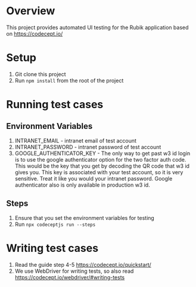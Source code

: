 # Overview
This project provides automated UI testing for the Rubik application based on https://codecept.io/

# Setup
1. Git clone this project
1. Run `npm install` from the root of the project

# Running test cases

## Environment Variables
1. INTRANET_EMAIL - intranet email of test account
1. INTRANET_PASSWORD - intranet password of test account
1. GOOGLE_AUTHENTICATOR_KEY - The only way to get past w3 id login is to use the google authenticator option for the two factor auth code.  This would be the key that you get by decoding the QR code that w3 id gives you.  This key is associated with your test account, so it is very sensitive.  Treat it like you would your intranet password.  Google authenticator also is only available in production w3 id.

## Steps
1. Ensure that you set the environment variables for testing
1. Run `npx codeceptjs run --steps`

# Writing test cases
1. Read the guide step 4-5 https://codecept.io/quickstart/
1. We use WebDriver for writing tests, so also read https://codecept.io/webdriver/#writing-tests 

